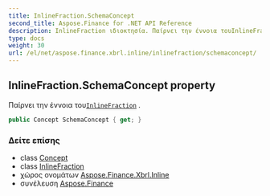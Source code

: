 ```yaml
---
title: InlineFraction.SchemaConcept
second_title: Aspose.Finance for .NET API Reference
description: InlineFraction ιδιοκτησία. Παίρνει την έννοια τουInlineFraction .
type: docs
weight: 30
url: /el/net/aspose.finance.xbrl.inline/inlinefraction/schemaconcept/
---
```

## InlineFraction.SchemaConcept property

Παίρνει την έννοια του[`InlineFraction`](../) .

```csharp
public Concept SchemaConcept { get; }
```

### Δείτε επίσης

* class [Concept](../../../aspose.finance.xbrl/concept/)
* class [InlineFraction](../)
* χώρος ονομάτων [Aspose.Finance.Xbrl.Inline](../../inlinefraction/)
* συνέλευση [Aspose.Finance](../../../)


